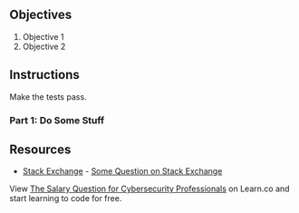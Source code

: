 ## Objectives

1. Objective 1
2. Objective 2

## Instructions

Make the tests pass.

### Part 1: Do Some Stuff

## Resources

* [Stack Exchange](http://www.stackexchange.com) - [Some Question on Stack Exchange](http://www.stackexchange.com/questions/123)

<p class='util--hide'>View <a href='https://learn.co/lessons/the-salary-question-for-cybersecurity-professionals'>The Salary Question for Cybersecurity Professionals</a> on Learn.co and start learning to code for free.</p>
